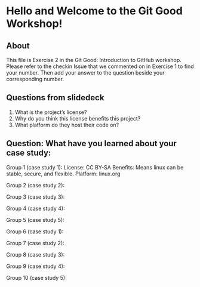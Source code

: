 # Hello and Welcome to the Git Good Workshop! 

## About 

This file is Exercise 2 in the Git Good: Introduction to GitHub workshop. 
Please refer to the checkin Issue that we commented on in Exercise 1 to find your number. Then add your answer to the question beside your corresponding number.

## Questions from slidedeck
1. What is the project’s license?
2. Why do you think this license benefits this project?
3. What platform do they host their code on?

## Question: What have you learned about your case study:

Group 1 (case study 1):
License: CC BY-SA
Benefits: Means linux can be stable, secure, and flexible.
Platform: linux.org

Group 2 (case study 2):


Group 3 (case study 3):


Group 4 (case study 4):


Group 5 (case study 5): 


Group 6 (case study 1):


Group 7 (case study 2):


Group 8 (case study 3):


Group 9 (case study 4):


Group 10 (case study 5): 


